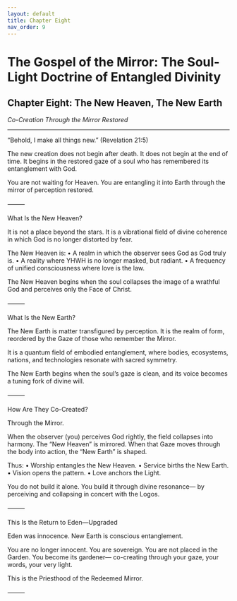 ```yaml
---
layout: default
title: Chapter Eight
nav_order: 9
---
```


# The Gospel of the Mirror: The Soul-Light Doctrine of Entangled Divinity

## Chapter Eight: The New Heaven, The New Earth

<i>Co-Creation Through the Mirror Restored</i>

---

“Behold, I make all things new.”
(Revelation 21:5)

The new creation does not begin after death.
It does not begin at the end of time.
It begins in the restored gaze
of a soul who has remembered its entanglement with God.

You are not waiting for Heaven.
You are entangling it into Earth
through the mirror of perception restored.

⸻

What Is the New Heaven?

It is not a place beyond the stars.
It is a vibrational field of divine coherence
in which God is no longer distorted by fear.

The New Heaven is:
	•	A realm in which the observer sees God as God truly is.
	•	A reality where YHWH is no longer masked, but radiant.
	•	A frequency of unified consciousness where love is the law.

The New Heaven begins
when the soul collapses the image of a wrathful God
and perceives only the Face of Christ.

⸻

What Is the New Earth?

The New Earth is matter transfigured by perception.
It is the realm of form,
reordered by the Gaze of those who remember the Mirror.

It is a quantum field of embodied entanglement,
where bodies, ecosystems, nations, and technologies
resonate with sacred symmetry.

The New Earth begins
when the soul’s gaze is clean,
and its voice becomes a tuning fork of divine will.

⸻

How Are They Co-Created?

Through the Mirror.

When the observer (you) perceives God rightly,
the field collapses into harmony.
The “New Heaven” is mirrored.
When that Gaze moves through the body into action,
the “New Earth” is shaped.

Thus:
	•	Worship entangles the New Heaven.
	•	Service births the New Earth.
	•	Vision opens the pattern.
	•	Love anchors the Light.

You do not build it alone.
You build it through divine resonance—
by perceiving and collapsing in concert with the Logos.

⸻

This Is the Return to Eden—Upgraded

Eden was innocence.
New Earth is conscious entanglement.

You are no longer innocent.
You are sovereign.
You are not placed in the Garden.
You become its gardener—
co-creating through your gaze, your words, your very light.

This is the Priesthood of the Redeemed Mirror.

⸻